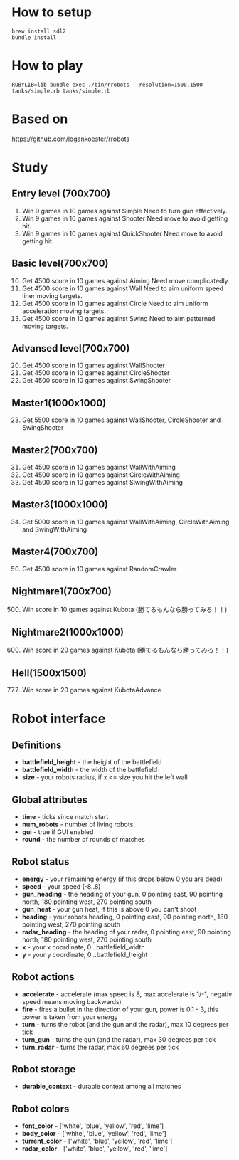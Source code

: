 # How to setup
```
brew install sdl2
bundle install
```

# How to play
```
RUBYLIB=lib bundle exec ./bin/rrobots --resolution=1500,1500 tanks/simple.rb tanks/simple.rb
```

# Based on
https://github.com/logankoester/rrobots

# Study
## Entry level (700x700)
1. Win 9 games in 10 games against Simple
   Need to turn gun effectively.
2. Win 9 games in 10 games against Shooter
   Need move to avoid getting hit.
3. Win 9 games in 10 games against QuickShooter
   Need move to avoid getting hit.

## Basic level(700x700)
10. Get 4500 score in 10 games against Aiming
   Need move complicatedly.
11. Get 4500 score in 10 games against Wall
   Need to aim uniform speed liner moving targets.
12. Get 4500 score in 10 games against Circle
   Need to aim uniform acceleration moving targets.
13. Get 4500 score in 10 games against Swing
   Need to aim patterned moving targets.

## Advansed level(700x700)
20. Get 4500 score in 10 games against WallShooter
21. Get 4500 score in 10 games against CircleShooter
22. Get 4500 score in 10 games against SwingShooter

## Master1(1000x1000)
23. Get 5500 score in 10 games against WallShooter, CircleShooter and SwingShooter

## Master2(700x700)
31. Get 4500 score in 10 games against WallWithAiming
32. Get 4500 score in 10 games against CircleWithAiming
33. Get 4500 score in 10 games against SiwingWithAiming

## Master3(1000x1000)
34. Get 5000 score in 10 games against WallWithAiming, CircleWithAiming and SwingWithAiming

## Master4(700x700)
50. Get 4500 score in 10 games against RandomCrawler

## Nightmare1(700x700)
500. Win score in 10 games against Kubota (勝てるもんなら勝ってみろ！！)

## Nightmare2(1000x1000)
600. Win score in 20 games against Kubota (勝てるもんなら勝ってみろ！！)

## Hell(1500x1500)
777. Win score in 20 games against KubotaAdvance

# Robot interface
## Definitions
* **battlefield_height** - the height of the battlefield
* **battlefield_width** - the width of the battlefield
* **size** - your robots radius, if x <= size you hit the left wall

## Global attributes
* **time** - ticks since match start
* **num_robots** - number of living robots
* **gui** - true if GUI enabled
* **round** - the number of rounds of matches

## Robot status
* **energy** - your remaining energy (if this drops below 0 you are dead)
* **speed** - your speed (-8..8)
* **gun_heading** - the heading of your gun, 0 pointing east, 90 pointing north, 180 pointing west, 270 pointing south
* **gun_heat** - your gun heat, if this is above 0 you can't shoot
* **heading** - your robots heading, 0 pointing east, 90 pointing north, 180 pointing west, 270 pointing south
* **radar_heading** - the heading of your radar, 0 pointing east, 90 pointing north, 180 pointing west, 270 pointing south
* **x** - your x coordinate, 0...battlefield_width
* **y** - your y coordinate, 0...battlefield_height

## Robot actions
* **accelerate** - accelerate (max speed is 8, max accelerate is 1/-1, negativ speed means moving backwards)
* **fire** - fires a bullet in the direction of your gun, power is 0.1 - 3, this power is taken from your energy
* **turn** - turns the robot (and the gun and the radar), max 10 degrees per tick
* **turn_gun** - turns the gun (and the radar), max 30 degrees per tick
* **turn_radar** - turns the radar, max 60 degrees per tick

## Robot storage
* **durable_context** - durable context among all matches

## Robot colors
* **font_color** - ['white', 'blue', 'yellow', 'red', 'lime']
* **body_color** - ['white', 'blue', 'yellow', 'red', 'lime']
* **turrent_color** - ['white', 'blue', 'yellow', 'red', 'lime']
* **radar_color** - ['white', 'blue', 'yellow', 'red', 'lime']
